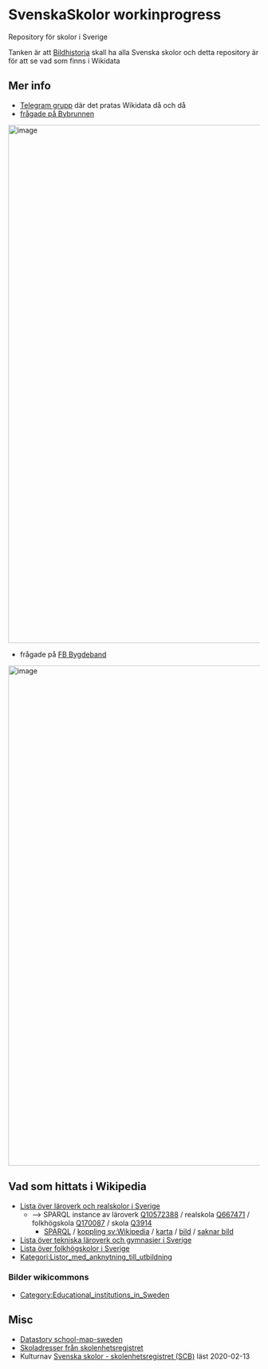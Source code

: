 # SvenskaSkolor workinprogress
Repository för skolor i Sverige 

Tanken är att [Bildhistoria](https://blogg.bildhistoria.se/) skall ha alla Svenska skolor och detta repository är för att se vad som finns i Wikidata 

## Mer info

* [Telegram grupp](https://t.me/joinchat/FgDj6BTRqdKkYZaCqOB_FA) där det pratas Wikidata då och då
* [frågade på Bybrunnen](https://sv.wikipedia.org/wiki/Wikipedia:Bybrunnen#Bildhistoria_-_skolor_i_Sverige)

<img width="1038" alt="image" src="https://user-images.githubusercontent.com/14206509/167285159-0be86c17-8efc-4809-ae38-4703a16520bd.png">

* frågade på [FB Bygdeband](https://www.facebook.com/Bygdeband/posts/10158061895557315)

<img width="1002" alt="image" src="https://user-images.githubusercontent.com/14206509/167285284-073e3d97-eb9e-4159-96af-e659b4034617.png">


## Vad som hittats i Wikipedia

* [Lista över läroverk och realskolor i Sverige](https://sv.wikipedia.org/wiki/Lista_%C3%B6ver_l%C3%A4roverk_och_realskolor_i_Sverige) 
   * --> SPARQL instance av läroverk [Q10572388](https://www.wikidata.org/wiki/Q10572388) / realskola [Q667471](https://www.wikidata.org/wiki/Q667471) / folkhögskola [Q170087](https://www.wikidata.org/wiki/Q170087) / skola [Q3914](https://www.wikidata.org/wiki/Q3914)
      * [SPARQL](https://w.wiki/58nT) / [koppling sv:Wikipedia](https://w.wiki/58nb) / [karta](https://w.wiki/58nj) / [bild](https://w.wiki/58nm) / [saknar bild](https://w.wiki/58ni)
* [Lista över tekniska läroverk och gymnasier i Sverige](https://sv.m.wikipedia.org/wiki/Lista_%C3%B6ver_tekniska_l%C3%A4roverk_och_gymnasier_i_Sverige)
* [Lista över folkhögskolor i Sverige](https://sv.wikipedia.org/wiki/Lista_%C3%B6ver_folkh%C3%B6gskolor_i_Sverige)
* [Kategori:Listor_med_anknytning_till_utbildning](https://sv.wikipedia.org/wiki/Kategori:Listor_med_anknytning_till_utbildning)
### Bilder wikicommons ###
* [Category:Educational_institutions_in_Sweden](https://commons.wikimedia.org/wiki/Category:Educational_institutions_in_Sweden)

## Misc ##
* [Datastory school-map-sweden](https://www.datastory.org/sv/services/school-map-sweden)
* [Skoladresser från skolenhetsregistret](https://www.skolverket.se/skolutveckling/statistik/skoladresser-fran-skolenhetsregistret)
* Kulturnav [Svenska skolor - skolenhetsregistret (SCB)](https://kulturnav.org/566244ce-12e7-430c-a00c-005edda27564) läst 2020-02-13
